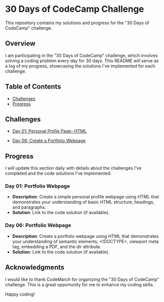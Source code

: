 # 30 Days of CodeCamp Challenge

This repository contains my solutions and progress for the "30 Days of CodeCamp" challenge.

## Overview

I am participating in the "30 Days of CodeCamp" challenge, which involves solving a coding problem every day for 30 days. This README will serve as a log of my progress, showcasing the solutions I've implemented for each challenge.

## Table of Contents

- [Challenges](#challenges)
- [Progress](#progress)

## Challenges

- [Day 01: Personal Profie Page- HTML](https://mdjunaidap.notion.site/Day-01-ca439d1092c745b685b63fee65fa4788)

- [Day 06: Create a Portfolio Webpage](https://mdjunaidap.notion.site/Day-01-ca439d1092c745b685b63fee65fa4788)

## Progress

I will update this section daily with details about the challenges I've completed and the code solutions I've implemented.

### Day 01: Portfolio Webpage

- **Description**: Create a simple personal profile webpage using HTML that demonstrates your understanding of basic HTML structure, headings, and paragraphs.
- **Solution**: Link to the code solution (if available).

### Day 06: Portfolio Webpage

- **Description**: Create a portfolio webpage using HTML that demonstrates your understanding of semantic elements, <!DOCTYPE>, viewport meta tag, embedding a PDF, and the dir attribute.
- **Solution**: Link to the code solution (if available).

## Acknowledgments

I would like to thank CodeMarch for organizing the "30 Days of CodeCamp" challenge. This is a great opportunity for me to enhance my coding skills.

Happy coding!
